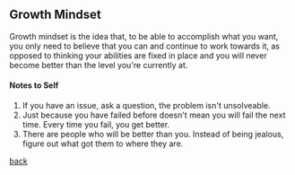 ## Growth Mindset
Growth mindset is the idea that, to be able to accomplish what you want, you only need to believe that you can and continue to work towards it, as opposed to thinking your abilities are fixed in place and you will never become better than the level you're currently at.
#### Notes to Self
1. If you have an issue, ask a question, the problem isn't unsolveable.
2. Just because you have failed before doesn't mean you will fail the next time. Every time you fail, you get better.
3. There are people who will be better than you. Instead of being jealous, figure out what got them to where they are.

[back](https://dleigh01.github.io/learning-journal/)
